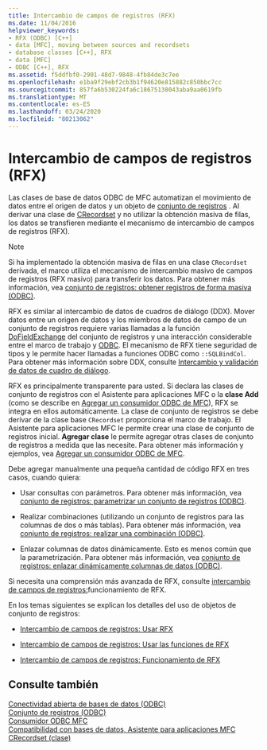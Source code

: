 ```yaml
---
title: Intercambio de campos de registros (RFX)
ms.date: 11/04/2016
helpviewer_keywords:
- RFX (ODBC) [C++]
- data [MFC], moving between sources and recordsets
- database classes [C++], RFX
- data [MFC]
- ODBC [C++], RFX
ms.assetid: f5ddfbf0-2901-48d7-9848-4fb84de3c7ee
ms.openlocfilehash: e1ba9f29ebf2cb3b1f94620e815882c850bbc7cc
ms.sourcegitcommit: 857fa6b530224fa6c18675138043aba9aa0619fb
ms.translationtype: MT
ms.contentlocale: es-ES
ms.lasthandoff: 03/24/2020
ms.locfileid: "80213062"
---
```

# <a name="record-field-exchange-rfx"></a>Intercambio de campos de registros (RFX)

Las clases de base de datos ODBC de MFC automatizan el movimiento de datos entre el origen de datos y un objeto de [conjunto de registros](../../data/odbc/recordset-odbc.md) . Al derivar una clase de [CRecordset](../../mfc/reference/crecordset-class.md) y no utilizar la obtención masiva de filas, los datos se transfieren mediante el mecanismo de intercambio de campos de registros (RFX).

> [!NOTE]
>  Si ha implementado la obtención masiva de filas en una clase `CRecordset` derivada, el marco utiliza el mecanismo de intercambio masivo de campos de registros (RFX masivo) para transferir los datos. Para obtener más información, vea [conjunto de registros: obtener registros de forma masiva (ODBC)](../../data/odbc/recordset-fetching-records-in-bulk-odbc.md).

RFX es similar al intercambio de datos de cuadros de diálogo (DDX). Mover datos entre un origen de datos y los miembros de datos de campo de un conjunto de registros requiere varias llamadas a la función [DoFieldExchange](../../mfc/reference/crecordset-class.md#dofieldexchange) del conjunto de registros y una interacción considerable entre el marco de trabajo y [ODBC](../../data/odbc/odbc-basics.md). El mecanismo de RFX tiene seguridad de tipos y le permite hacer llamadas a funciones ODBC como `::SQLBindCol`. Para obtener más información sobre DDX, consulte [Intercambio y validación de datos de cuadro de diálogo](../../mfc/dialog-data-exchange-and-validation.md).

RFX es principalmente transparente para usted. Si declara las clases de conjunto de registros con el Asistente para aplicaciones MFC o la **clase Add** (como se describe en [Agregar un consumidor ODBC de MFC](../../mfc/reference/adding-an-mfc-odbc-consumer.md)), RFX se integra en ellos automáticamente. La clase de conjunto de registros se debe derivar de la clase base `CRecordset` proporciona el marco de trabajo. El Asistente para aplicaciones MFC le permite crear una clase de conjunto de registros inicial. **Agregar clase** le permite agregar otras clases de conjunto de registros a medida que las necesite. Para obtener más información y ejemplos, vea [Agregar un consumidor ODBC de MFC](../../mfc/reference/adding-an-mfc-odbc-consumer.md).

Debe agregar manualmente una pequeña cantidad de código RFX en tres casos, cuando quiera:

- Usar consultas con parámetros. Para obtener más información, vea [conjunto de registros: parametrizar un conjunto de registros (ODBC)](../../data/odbc/recordset-parameterizing-a-recordset-odbc.md).

- Realizar combinaciones (utilizando un conjunto de registros para las columnas de dos o más tablas). Para obtener más información, vea [conjunto de registros: realizar una combinación (ODBC)](../../data/odbc/recordset-performing-a-join-odbc.md).

- Enlazar columnas de datos dinámicamente. Esto es menos común que la parametrización. Para obtener más información, vea [conjunto de registros: enlazar dinámicamente columnas de datos (ODBC)](../../data/odbc/recordset-dynamically-binding-data-columns-odbc.md).

Si necesita una comprensión más avanzada de RFX, consulte [intercambio de campos de registros:](../../data/odbc/record-field-exchange-how-rfx-works.md)funcionamiento de RFX.

En los temas siguientes se explican los detalles del uso de objetos de conjunto de registros:

- [Intercambio de campos de registros: Usar RFX](../../data/odbc/record-field-exchange-using-rfx.md)

- [Intercambio de campos de registros: Usar las funciones de RFX](../../data/odbc/record-field-exchange-using-the-rfx-functions.md)

- [Intercambio de campos de registros: Funcionamiento de RFX](../../data/odbc/record-field-exchange-how-rfx-works.md)

## <a name="see-also"></a>Consulte también

[Conectividad abierta de bases de datos (ODBC)](../../data/odbc/open-database-connectivity-odbc.md)<br/>
[Conjunto de registros (ODBC)](../../data/odbc/recordset-odbc.md)<br/>
[Consumidor ODBC MFC](../../mfc/reference/adding-an-mfc-odbc-consumer.md)<br/>
[Compatibilidad con bases de datos, Asistente para aplicaciones MFC](../../mfc/reference/database-support-mfc-application-wizard.md)<br/>
[CRecordset (clase)](../../mfc/reference/crecordset-class.md)

